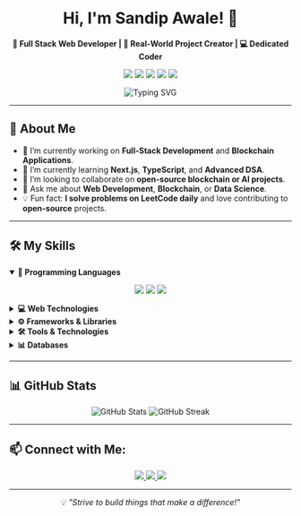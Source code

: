 <h1 align="center">
  Hi, I'm Sandip Awale! 👋
</h1>

<p align="center">
  <b>🌟 Full Stack Web Developer | 🚀 Real-World Project Creator | 💻 Dedicated Coder</b>
</p>

<p align="center">
  <img src="https://img.shields.io/badge/Java-007396?style=for-the-badge&logo=java&logoColor=white" />
  <img src="https://img.shields.io/badge/Python-3776AB?style=for-the-badge&logo=python&logoColor=white" />
  <img src="https://img.shields.io/badge/JavaScript-F7DF1E?style=for-the-badge&logo=javascript&logoColor=black" />
  <img src="https://img.shields.io/badge/React-61DAFB?style=for-the-badge&logo=react&logoColor=black" />
  <img src="https://img.shields.io/badge/Node.js-339933?style=for-the-badge&logo=node.js&logoColor=white" />
</p>

<p align="center">
  <img src="https://readme-typing-svg.herokuapp.com?font=Fira+Code&size=22&pause=1000&color=F70101&center=true&vCenter=true&width=600&height=45&lines=Welcome+to+my+GitHub+Profile!;I+am+a+Blockchain+Enthusiast+%7C+Full-Stack+Developer;Always+Learning+and+Building!" alt="Typing SVG" />
</p>

---

## 🚀 About Me

- 🔭 I’m currently working on **Full-Stack Development** and **Blockchain Applications**.
- 🌱 I’m currently learning **Next.js**, **TypeScript**, and **Advanced DSA**.
- 👯 I’m looking to collaborate on **open-source blockchain or AI projects**.
- 💬 Ask me about **Web Development**, **Blockchain**, or **Data Science**.
- 💡 Fun fact: **I solve problems on LeetCode daily** and love contributing to **open-source** projects.

---

## 🛠️ My Skills

<details open>
  <summary><b>🚀 Programming Languages</b></summary>
  <p align="center">
    <img src="https://img.shields.io/badge/Java-007396?style=flat-square&logo=java&logoColor=white" />
    <img src="https://img.shields.io/badge/Python-3776AB?style=flat-square&logo=python&logoColor=white" />
    <img src="https://img.shields.io/badge/JavaScript-F7DF1E?style=flat-square&logo=javascript&logoColor=black" />
  </p>
</details>

<details>
  <summary><b>💻 Web Technologies</b></summary>
  <p align="center">
    <img src="https://img.shields.io/badge/HTML-E34F26?style=flat-square&logo=html5&logoColor=white" />
    <img src="https://img.shields.io/badge/CSS-1572B6?style=flat-square&logo=css3&logoColor=white" />
  </p>
</details>

<details>
  <summary><b>⚙️ Frameworks & Libraries</b></summary>
  <p align="center">
    <img src="https://img.shields.io/badge/Node.js-339933?style=flat-square&logo=node.js&logoColor=white" />
    <img src="https://img.shields.io/badge/React-61DAFB?style=flat-square&logo=react&logoColor=black" />
    <img src="https://img.shields.io/badge/Redux-764ABC?style=flat-square&logo=redux&logoColor=white" />
    <img src="https://img.shields.io/badge/Bootstrap-563D7C?style=flat-square&logo=bootstrap&logoColor=white" />
    <img src="https://img.shields.io/badge/Scikit--learn-F7931E?style=flat-square&logo=scikit-learn&logoColor=white" />
    <img src="https://img.shields.io/badge/NumPy-013243?style=flat-square&logo=numpy&logoColor=white" />
    <img src="https://img.shields.io/badge/Pandas-150458?style=flat-square&logo=pandas&logoColor=white" />
  </p>
</details>

<details>
  <summary><b>🛠️ Tools & Technologies</b></summary>
  <p align="center">
    <img src="https://img.shields.io/badge/Git-F05032?style=flat-square&logo=git&logoColor=white" />
    <img src="https://img.shields.io/badge/GitHub-181717?style=flat-square&logo=github&logoColor=white" />
    <img src="https://img.shields.io/badge/AWS-232F3E?style=flat-square&logo=amazon-aws&logoColor=white" />
    <img src="https://img.shields.io/badge/Blockchain-121D33?style=flat-square&logo=blockchain&logoColor=white" />
  </p>
</details>

<details>
  <summary><b>📊 Databases</b></summary>
  <p align="center">
    <img src="https://img.shields.io/badge/MySQL-4479A1?style=flat-square&logo=mysql&logoColor=white" />
    <img src="https://img.shields.io/badge/MongoDB-47A248?style=flat-square&logo=mongodb&logoColor=white" />
    <img src="https://img.shields.io/badge/Firebase-FFCA28?style=flat-square&logo=firebase&logoColor=white" />
  </p>
</details>

---

## 📊 GitHub Stats

<p align="center">
  <img src="https://github-readme-stats.vercel.app/api?username=yourusername&show_icons=true&theme=radical&hide=contribs,prs" alt="GitHub Stats" />
  <img src="https://github-readme-streak-stats.herokuapp.com/?user=yourusername&theme=radical" alt="GitHub Streak" />
</p>

---

## 📫 Connect with Me:

<p align="center">
  <a href="https://twitter.com/yourhandle">
    <img src="https://img.shields.io/badge/Twitter-1DA1F2?style=for-the-badge&logo=twitter&logoColor=white" />
  </a>
  <a href="https://linkedin.com/in/yourprofile">
    <img src="https://img.shields.io/badge/LinkedIn-0077B5?style=for-the-badge&logo=linkedin&logoColor=white" />
  </a>
  <a href="https://yourblog.com">
    <img src="https://img.shields.io/badge/Blog-FF5722?style=for-the-badge&logo=blogger&logoColor=white" />
  </a>
</p>

---

<p align="center">
  💡 <i>"Strive to build things that make a difference!"</i>
</p>

